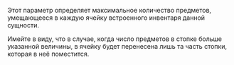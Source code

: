 Этот параметр определяет максимальное количество предметов, умещающееся в каждую ячейку встроенного инвентаря данной сущности.

Имейте в виду, что в случае, когда число предметов в стопке больше указанной величины, в ячейку будет перенесена лишь та часть стопки, которая в неё поместится.